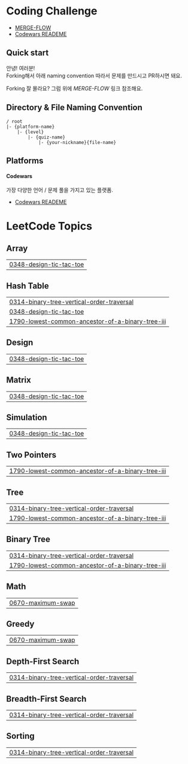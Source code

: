 # Coding Challenge

* [MERGE-FLOW](docs/MERGE-FLOW.md)
* [Codewars READEME](codewars/README.md)

## Quick start

안녕! 여러분!  
Forking해서 아래 naming convention 따라서 문제를 만드시고 PR하시면 돼요.

Forking 잘 몰라요? 그럼 위에 *MERGE-FLOW* 링크 참조해요.


## Directory & File Naming Convention

```
/ root
|- {platform-name}
    |- {level}
        |- {quiz-name}
            |- {your-nickname}{file-name}
```

## Platforms

#### Codewars
가장 다양한 언어 / 문제 풀을 가지고 있는 플랫폼.
* [Codewars READEME](codewars/README.md)

<!---LeetCode Topics Start-->
# LeetCode Topics
## Array
|  |
| ------- |
| [0348-design-tic-tac-toe](https://github.com/jmp7786/algorithm/tree/master/0348-design-tic-tac-toe) |
## Hash Table
|  |
| ------- |
| [0314-binary-tree-vertical-order-traversal](https://github.com/jmp7786/algorithm/tree/master/0314-binary-tree-vertical-order-traversal) |
| [0348-design-tic-tac-toe](https://github.com/jmp7786/algorithm/tree/master/0348-design-tic-tac-toe) |
| [1790-lowest-common-ancestor-of-a-binary-tree-iii](https://github.com/jmp7786/algorithm/tree/master/1790-lowest-common-ancestor-of-a-binary-tree-iii) |
## Design
|  |
| ------- |
| [0348-design-tic-tac-toe](https://github.com/jmp7786/algorithm/tree/master/0348-design-tic-tac-toe) |
## Matrix
|  |
| ------- |
| [0348-design-tic-tac-toe](https://github.com/jmp7786/algorithm/tree/master/0348-design-tic-tac-toe) |
## Simulation
|  |
| ------- |
| [0348-design-tic-tac-toe](https://github.com/jmp7786/algorithm/tree/master/0348-design-tic-tac-toe) |
## Two Pointers
|  |
| ------- |
| [1790-lowest-common-ancestor-of-a-binary-tree-iii](https://github.com/jmp7786/algorithm/tree/master/1790-lowest-common-ancestor-of-a-binary-tree-iii) |
## Tree
|  |
| ------- |
| [0314-binary-tree-vertical-order-traversal](https://github.com/jmp7786/algorithm/tree/master/0314-binary-tree-vertical-order-traversal) |
| [1790-lowest-common-ancestor-of-a-binary-tree-iii](https://github.com/jmp7786/algorithm/tree/master/1790-lowest-common-ancestor-of-a-binary-tree-iii) |
## Binary Tree
|  |
| ------- |
| [0314-binary-tree-vertical-order-traversal](https://github.com/jmp7786/algorithm/tree/master/0314-binary-tree-vertical-order-traversal) |
| [1790-lowest-common-ancestor-of-a-binary-tree-iii](https://github.com/jmp7786/algorithm/tree/master/1790-lowest-common-ancestor-of-a-binary-tree-iii) |
## Math
|  |
| ------- |
| [0670-maximum-swap](https://github.com/jmp7786/algorithm/tree/master/0670-maximum-swap) |
## Greedy
|  |
| ------- |
| [0670-maximum-swap](https://github.com/jmp7786/algorithm/tree/master/0670-maximum-swap) |
## Depth-First Search
|  |
| ------- |
| [0314-binary-tree-vertical-order-traversal](https://github.com/jmp7786/algorithm/tree/master/0314-binary-tree-vertical-order-traversal) |
## Breadth-First Search
|  |
| ------- |
| [0314-binary-tree-vertical-order-traversal](https://github.com/jmp7786/algorithm/tree/master/0314-binary-tree-vertical-order-traversal) |
## Sorting
|  |
| ------- |
| [0314-binary-tree-vertical-order-traversal](https://github.com/jmp7786/algorithm/tree/master/0314-binary-tree-vertical-order-traversal) |
<!---LeetCode Topics End-->
